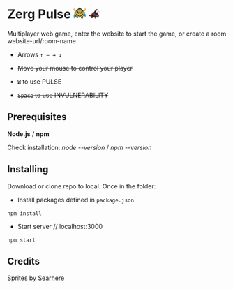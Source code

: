 # Zerg Pulse ![alt tag](https://github.com/Qu4k3/zerg-pulse/blob/master/public/img/zealot-small.png) ![alt tag](https://github.com/Qu4k3/zerg-pulse/blob/master/public/img/zergling.png)
Multiplayer web game, enter the website to start the game, or create a room website-url/room-name 

* Arrows ``↑ ← → ↓``

* ~~Move your mouse to control your player~~

* ~~``W`` to use PULSE~~ 

* ~~``Space`` to use INVULNERABILITY~~

## Prerequisites

**Node.js** / **npm**

Check installation: *node --version* / *npm --version*


## Installing

Download or clone repo to local.
Once in the folder:

* Install packages defined in ``package.json``
```
npm install
```
* Start server // localhost:3000
```
npm start
```

## Credits
Sprites by [Searhere](http://searhere.deviantart.com)
